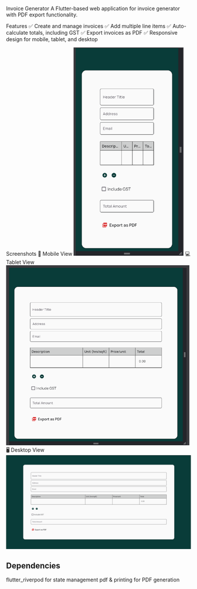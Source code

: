 Invoice Generator
A Flutter-based web application for invoice generator with PDF export functionality.

Features
✅ Create and manage invoices
✅ Add multiple line items
✅ Auto-calculate totals, including GST
✅ Export invoices as PDF
✅ Responsive design for mobile, tablet, and desktop

Screenshots
📱 Mobile View
<img src="assets/Screenshot from 2025-03-04 19-14-08.png" width="300" alt="Mobile View">
💻 Tablet View
<img src="assets/Screenshot from 2025-03-04 19-13-45.png" width="500" alt="Tablet View">
🖥️ Desktop View
<img src="assets/Screenshot from 2025-03-04 19-14-26.png" width="800" alt="Desktop View">

Dependencies
-----------------
flutter_riverpod for state management
pdf & printing for PDF generation

